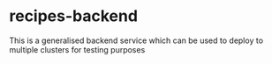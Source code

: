 # recipes-backend
This is a generalised backend service which can be used to deploy to multiple clusters for testing purposes
